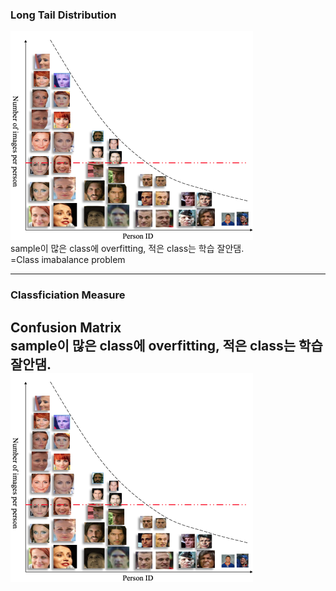 ### Long Tail Distribution
![LongTailDistribuition](./image/LongTailDistribuition.png)  
sample이 많은 class에 overfitting, 적은 class는 학습 잘안댐.  
=Class imabalance problem  

-------------------------------------------------------

### Classficiation Measure
Confusion Matrix  
sample이 많은 class에 overfitting, 적은 class는 학습 잘안댐.  
![LongTailDistribuition](./image/LongTailDistribuition.png)
-------------------------------------------------------
